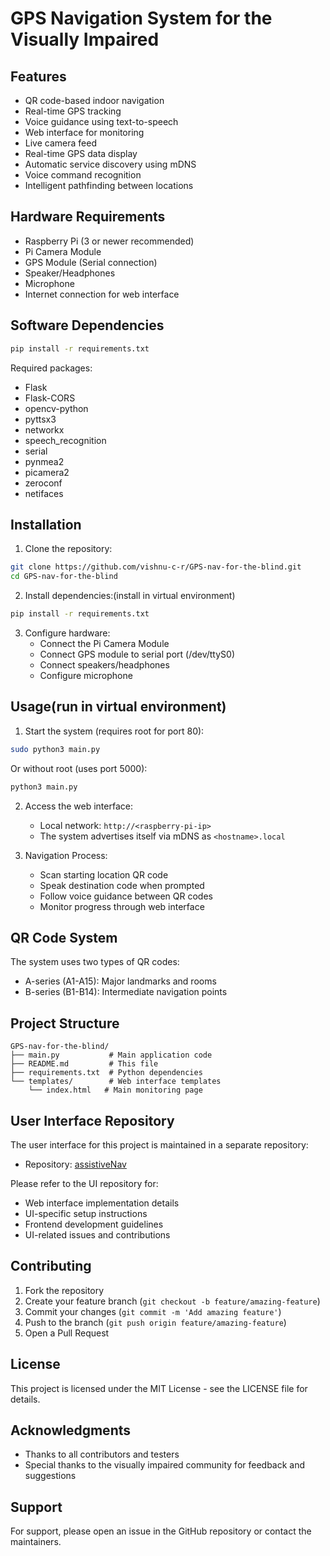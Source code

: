 # GPS Navigation System for the Visually Impaired

## Features

- QR code-based indoor navigation
- Real-time GPS tracking
- Voice guidance using text-to-speech
- Web interface for monitoring
- Live camera feed
- Real-time GPS data display
- Automatic service discovery using mDNS
- Voice command recognition
- Intelligent pathfinding between locations

## Hardware Requirements

- Raspberry Pi (3 or newer recommended)
- Pi Camera Module
- GPS Module (Serial connection)
- Speaker/Headphones
- Microphone
- Internet connection for web interface

## Software Dependencies

```bash
pip install -r requirements.txt
```

Required packages:
- Flask
- Flask-CORS
- opencv-python
- pyttsx3
- networkx
- speech_recognition
- serial
- pynmea2
- picamera2
- zeroconf
- netifaces

## Installation

1. Clone the repository:
```bash
git clone https://github.com/vishnu-c-r/GPS-nav-for-the-blind.git
cd GPS-nav-for-the-blind
```

2. Install dependencies:(install in virtual environment)
```bash
pip install -r requirements.txt
```

3. Configure hardware:
   - Connect the Pi Camera Module
   - Connect GPS module to serial port (/dev/ttyS0)
   - Connect speakers/headphones
   - Configure microphone

## Usage(run in virtual environment)

1. Start the system (requires root for port 80):
```bash
sudo python3 main.py
```
Or without root (uses port 5000):
```bash
python3 main.py
```

2. Access the web interface:
   - Local network: `http://<raspberry-pi-ip>`
   - The system advertises itself via mDNS as `<hostname>.local`

3. Navigation Process:
   - Scan starting location QR code
   - Speak destination code when prompted
   - Follow voice guidance between QR codes
   - Monitor progress through web interface

## QR Code System

The system uses two types of QR codes:
- A-series (A1-A15): Major landmarks and rooms
- B-series (B1-B14): Intermediate navigation points

## Project Structure

```
GPS-nav-for-the-blind/
├── main.py           # Main application code
├── README.md         # This file
├── requirements.txt  # Python dependencies
└── templates/        # Web interface templates
    └── index.html   # Main monitoring page
```

## User Interface Repository

The user interface for this project is maintained in a separate repository:
- Repository: [assistiveNav](https://github.com/niha1n/assistiveNav)

Please refer to the UI repository for:
- Web interface implementation details
- UI-specific setup instructions
- Frontend development guidelines
- UI-related issues and contributions

## Contributing

1. Fork the repository
2. Create your feature branch (`git checkout -b feature/amazing-feature`)
3. Commit your changes (`git commit -m 'Add amazing feature'`)
4. Push to the branch (`git push origin feature/amazing-feature`)
5. Open a Pull Request

## License

This project is licensed under the MIT License - see the LICENSE file for details.

## Acknowledgments

- Thanks to all contributors and testers
- Special thanks to the visually impaired community for feedback and suggestions

## Support

For support, please open an issue in the GitHub repository or contact the maintainers.
